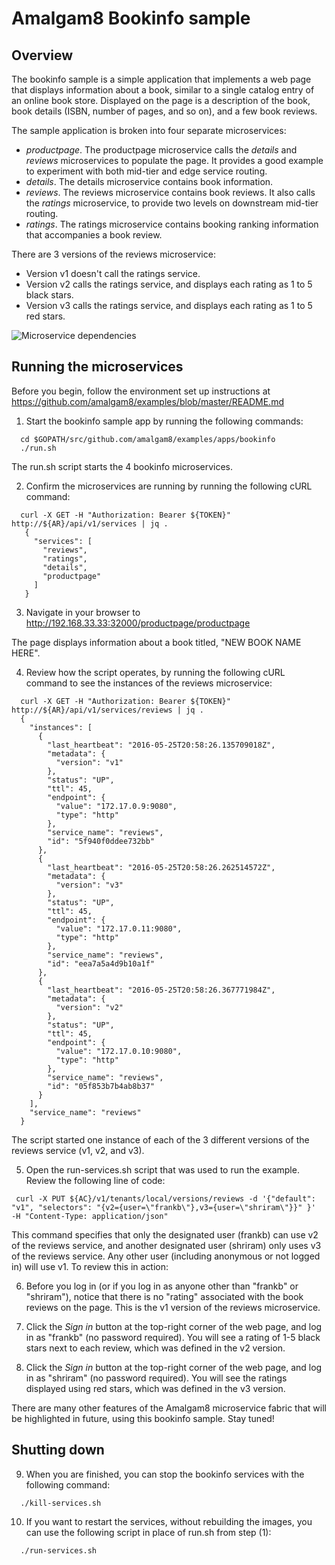 # Amalgam8 Bookinfo sample

## Overview

The bookinfo sample is a simple application that implements a web page that displays information about a book, 
similar to a single catalog entry of an online book store. Displayed on the page is a description of the book,
book details (ISBN, number of pages, and so on), and a few book reviews.

The sample application is broken into four separate microservices:

* *productpage*. The productpage microservice calls the *details* and *reviews* microservices to populate the page. It provides a good example to experiment with both mid-tier and edge service routing.
* *details*. The details microservice contains book information.
* *reviews*. The reviews microservice contains book reviews. It also calls the *ratings* microservice, to provide two levels on downstream mid-tier routing.
* *ratings*. The ratings microservice contains booking ranking information that accompanies a book review. 

There are 3 versions of the reviews microservice:

* Version v1 doesn't call the ratings service.
* Version v2 calls the ratings service, and displays each rating as 1 to 5 black stars.
* Version v3 calls the ratings service, and displays each rating as 1 to 5 red stars.

![Microservice dependencies](https://github.com/amalgam8/examples/blob/master/apps/bookinfo/dependencies.jpg)

## Running the microservices

Before you begin, follow the environment set up instructions at https://github.com/amalgam8/examples/blob/master/README.md

1. Start the bookinfo sample app by running the following commands:

  ```
    cd $GOPATH/src/github.com/amalgam8/examples/apps/bookinfo
    ./run.sh
  ```
  The run.sh script starts the 4 bookinfo microservices. 

2. Confirm the microservices are running by running the following cURL command:

  ```
    curl -X GET -H "Authorization: Bearer ${TOKEN}" http://${AR}/api/v1/services | jq .
     {
       "services": [
         "reviews",
         "ratings",
         "details",
         "productpage"
       ]
     }
   ```

3. Navigate in your browser to http://192.168.33.33:32000/productpage/productpage 

  The page displays information about a book titled, "NEW BOOK NAME HERE".

4. Review how the script operates, by running the following cURL command to see the instances of the reviews microservice:

  ```
    curl -X GET -H "Authorization: Bearer ${TOKEN}" http://${AR}/api/v1/services/reviews | jq .
    {
      "instances": [
        {
          "last_heartbeat": "2016-05-25T20:58:26.135709018Z",
          "metadata": {
            "version": "v1"
          },
          "status": "UP",
          "ttl": 45,
          "endpoint": {
            "value": "172.17.0.9:9080",
            "type": "http"
          },
          "service_name": "reviews",
          "id": "5f940f0ddee732bb"
        },
        {
          "last_heartbeat": "2016-05-25T20:58:26.262514572Z",
          "metadata": {
            "version": "v3"
          },
          "status": "UP",
          "ttl": 45,
          "endpoint": {
            "value": "172.17.0.11:9080",
            "type": "http"
          },
          "service_name": "reviews",
          "id": "eea7a5a4d9b10a1f"
        },
        {
          "last_heartbeat": "2016-05-25T20:58:26.367771984Z",
          "metadata": {
            "version": "v2"
          },
          "status": "UP",
          "ttl": 45,
          "endpoint": {
            "value": "172.17.0.10:9080",
            "type": "http"
          },
          "service_name": "reviews",
          "id": "05f853b7b4ab8b37"
        }
      ],
      "service_name": "reviews"
    }
  ```

 The script started one instance of each of the 3 different versions of the reviews service (v1, v2, and v3).

5. Open the run-services.sh script that was used to run the example. Review the following line of code:

  ```
   curl -X PUT ${AC}/v1/tenants/local/versions/reviews -d '{"default": "v1", "selectors": "{v2={user=\"frankb\"},v3={user=\"shriram\"}}" }'  -H "Content-Type: application/json"
  ```

 This command specifies that only the designated user (frankb) can use v2 of the reviews service, and another designated user (shriram) only uses v3 of the reviews service. Any other user (including anonymous or not logged in) will use v1. To review this in action:
 
6. Before you log in (or if you log in as anyone other than "frankb" or "shriram"), notice that there is no "rating" associated with the
book reviews on the page. This is the v1 version of the reviews microservice. 

7. Click the *Sign in* button at the top-right corner of the web page, and log in as "frankb" (no password required). You will see a rating of 1-5 black stars next to each review, which was defined in the v2 version.

8. Click the *Sign in* button at the top-right corner of the web page, and log in as "shriram" (no password required). You will see the ratings displayed using red stars, which was defined in the v3 version.

  There are many other features of the Amalgam8 microservice fabric that will be highlighted in future, using this bookinfo sample. Stay tuned!

## Shutting down

9. When you are finished, you can stop the bookinfo services with the following command:

  ```
    ./kill-services.sh
  ```

10. If you want to restart the services, without rebuilding the images, 
you can use the following script in place of run.sh from step (1):

  ```
    ./run-services.sh
  ```
